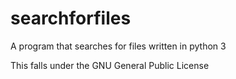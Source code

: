 # searchforfiles
A program that searches for files written in python 3


This falls under the GNU General Public License
